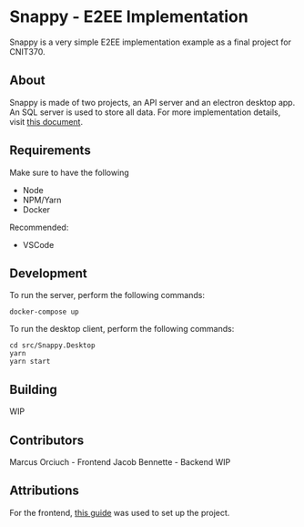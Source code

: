 # Snappy - E2EE Implementation

Snappy is a very simple E2EE implementation example as a final project for CNIT370.

## About
Snappy is made of two projects, an API server and an electron desktop app. An SQL server is used to store all data. For more implementation details, visit [this document](.docs/Overview.md).

## Requirements
Make sure to have the following
- Node
- NPM/Yarn
- Docker

Recommended:
- VSCode

## Development
To run the server, perform the following commands:
```
docker-compose up
```

To run the desktop client, perform the following commands:
```
cd src/Snappy.Desktop
yarn
yarn start
```

## Building

WIP

## Contributors

Marcus Orciuch - Frontend 
Jacob Bennette - Backend
WIP

## Attributions
For the frontend, [this guide](https://ankitbko.github.io/blog/2019/08/electron-forge-with-react-and-typescript/) was used to set up the project.